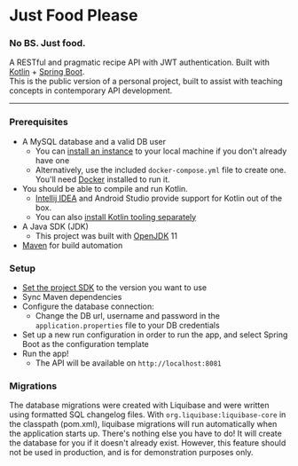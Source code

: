 # Just Food Please
### No BS. Just food.

A RESTful and pragmatic recipe API with JWT authentication.
Built with [Kotlin](https://kotlinlang.org/) + [Spring Boot](https://spring.io/projects/spring-boot).\
This is the public version of a personal project, built to assist with teaching concepts in contemporary API development.

----------------

### Prerequisites

- A MySQL database and a valid DB user
  - You can [install an instance](https://dev.mysql.com/doc/mysql-installation-excerpt/5.7/en/) to your local machine if you don't already have one
  - Alternatively, use the included `docker-compose.yml` file to create one. You'll need [Docker](https://www.docker.com/products/docker-desktop/) installed to run it.
- You should be able to compile and run Kotlin.
  - [Intellij IDEA](https://www.jetbrains.com/idea/) and Android Studio provide support for Kotlin out of the box. 
  - You can also [install Kotlin tooling separately](https://kotlinlang.org/docs/command-line.html#sdkman)
- A Java SDK (JDK)
  - This project was built with [OpenJDK](https://openjdk.org/) 11
- [Maven](https://maven.apache.org/) for build automation

### Setup

- [Set the project SDK](https://www.jetbrains.com/help/idea/sdk.html#jdk) to the version you want to use
- Sync Maven dependencies
- Configure the database connection:
  - Change the DB url, username and password in the `application.properties` file to your DB credentials
- Set up a new run configuration in order to run the app, and select Spring Boot as the configuration template
- Run the app!
  - The API will be available on `http://localhost:8081`

### Migrations

The database migrations were created with Liquibase and were written using formatted SQL changelog files.
With `org.liquibase:liquibase-core` in the classpath (pom.xml), liquibase migrations will run automatically when the application starts up. There's nothing else you have to do!
It will create the database for you if it doesn't already exist. However, this feature should not be used in production, and is for demonstration purposes only.




